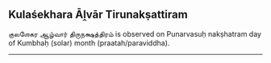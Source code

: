 ## Kulaśekhara Āḽvār Tirunakṣattiram
குலஶேகர ஆழ்வார் திருநக்ஷத்திரம் is observed on Punarvasuḥ nakṣhatram day of Kumbhaḥ (solar) month (praatah/paraviddha).



---
